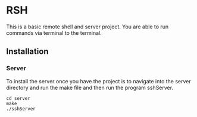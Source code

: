 # RSH

This is a basic remote shell and server project. You are able to run commands via terminal to the terminal.

## Installation

### Server

To install the server once you have the project is to navigate into the server directory and run the make file and then run
the program sshServer.

```
cd server
make
./sshServer
```
